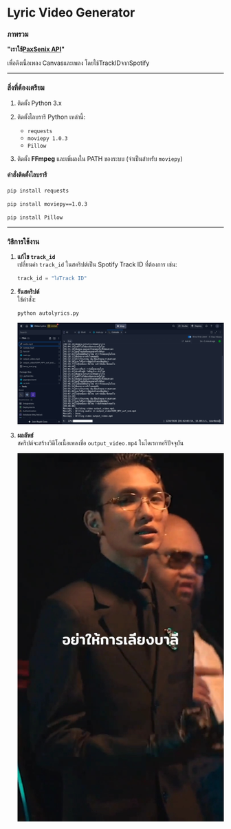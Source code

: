 
# Lyric Video Generator

### **ภาพรวม**
**"เราใช้[PaxSenix API](https://api.paxsenix.biz.id/docs/)"**

เพื่อดึงเนื้อเพลง Canvasและเพลง โดยใช้TrackIDจากSpotify

---

### **สิ่งที่ต้องเตรียม**
1. ติดตั้ง Python 3.x
2. ติดตั้งไลบรารี Python เหล่านี้:
   - `requests`
   - `moviepy 1.0.3`
   - `Pillow`

3. ติดตั้ง **FFmpeg** และเพิ่มลงใน PATH ของระบบ (จำเป็นสำหรับ `moviepy`)

#### คำสั่งติดตั้งไลบรารี
```bash
pip install requests
```
```bash
pip install moviepy==1.0.3
```
```bash
pip install Pillow
```

---

### **วิธีการใช้งาน**
1. **แก้ไข `track_id`**  
   เปลี่ยนค่า `track_id` ในสคริปต์เป็น Spotify Track ID ที่ต้องการ เช่น:
   ```python
   track_id = "ใส่Track ID"
   ```

2. **รันสคริปต์**  
   ใช้คำสั่ง:
   ```bash
   python autolyrics.py
   ```
   ![ตัวอย่าง3](Screenshot_20241210_170337_Chrome.jpg)

3. **ผลลัพธ์**  
   สคริปต์จะสร้างวิดีโอเนื้อเพลงชื่อ `output_video.mp4` ในไดเรกทอรีปัจจุบัน
   
   ![ตัวอย่าง2](VideoCapture_20241211-141818.jpg)
